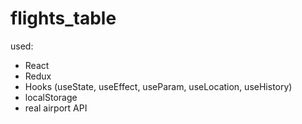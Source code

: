# flights_table  

used:   
  
- React 
- Redux  
- Hooks (useState, useEffect, useParam, useLocation, useHistory)
- localStorage
- real airport API 
